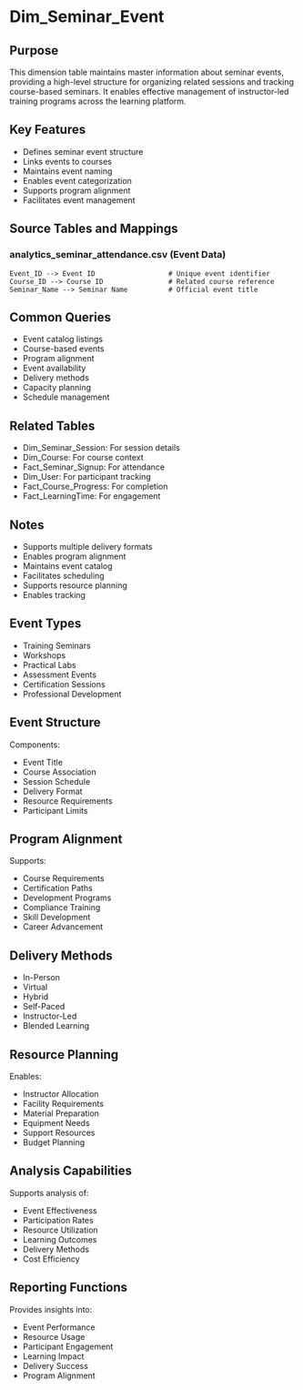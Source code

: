 # Dim_Seminar_Event

## Purpose
This dimension table maintains master information about seminar events, providing a high-level structure for organizing related sessions and tracking course-based seminars. It enables effective management of instructor-led training programs across the learning platform.

## Key Features
- Defines seminar event structure
- Links events to courses
- Maintains event naming
- Enables event categorization
- Supports program alignment
- Facilitates event management

## Source Tables and Mappings

### analytics_seminar_attendance.csv (Event Data)
    Event_ID --> Event ID                  # Unique event identifier
    Course_ID --> Course ID                # Related course reference
    Seminar_Name --> Seminar Name          # Official event title

## Common Queries
- Event catalog listings
- Course-based events
- Program alignment
- Event availability
- Delivery methods
- Capacity planning
- Schedule management

## Related Tables
- Dim_Seminar_Session: For session details
- Dim_Course: For course context
- Fact_Seminar_Signup: For attendance
- Dim_User: For participant tracking
- Fact_Course_Progress: For completion
- Fact_LearningTime: For engagement

## Notes
- Supports multiple delivery formats
- Enables program alignment
- Maintains event catalog
- Facilitates scheduling
- Supports resource planning
- Enables tracking

## Event Types
- Training Seminars
- Workshops
- Practical Labs
- Assessment Events
- Certification Sessions
- Professional Development

## Event Structure
Components:
- Event Title
- Course Association
- Session Schedule
- Delivery Format
- Resource Requirements
- Participant Limits

## Program Alignment
Supports:
- Course Requirements
- Certification Paths
- Development Programs
- Compliance Training
- Skill Development
- Career Advancement

## Delivery Methods
- In-Person
- Virtual
- Hybrid
- Self-Paced
- Instructor-Led
- Blended Learning

## Resource Planning
Enables:
- Instructor Allocation
- Facility Requirements
- Material Preparation
- Equipment Needs
- Support Resources
- Budget Planning

## Analysis Capabilities
Supports analysis of:
- Event Effectiveness
- Participation Rates
- Resource Utilization
- Learning Outcomes
- Delivery Methods
- Cost Efficiency

## Reporting Functions
Provides insights into:
- Event Performance
- Resource Usage
- Participant Engagement
- Learning Impact
- Delivery Success
- Program Alignment 